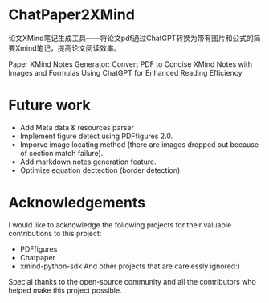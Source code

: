 # ChatPaper2XMind

论文XMind笔记生成工具——将论文pdf通过ChatGPT转换为带有图片和公式的简要Xmind笔记，提高论文阅读效率。

Paper XMind Notes Generator: Convert PDF to Concise XMind Notes with Images and Formulas Using ChatGPT for Enhanced Reading Efficiency


# Future work
 - Add Meta data & resources parser 
 - Implement figure detect using PDFfigures 2.0.
 - Imporve image locating method (there are images dropped out because of section match failure).
 - Add markdown notes generation feature.
 - Optimize equation dectection (border detection).


# Acknowledgements

I would like to acknowledge the following projects for their valuable contributions to this project:

- PDFfigures
- Chatpaper
- xmind-python-sdk
And other projects that are carelessly ignored:)

Special thanks to the open-source community and all the contributors who helped make this project possible.
